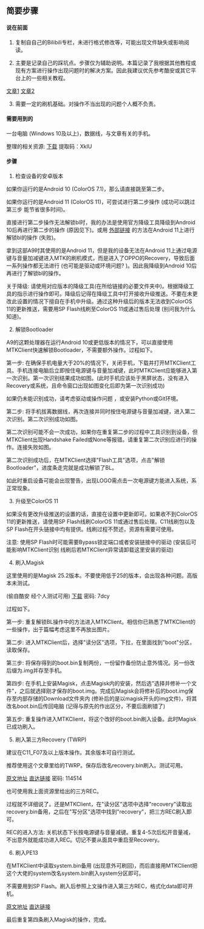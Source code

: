 ## 简要步骤
#### 说在前面

1. 复制自自己的Bilibili专栏，未进行格式修改等，可能出现文件缺失或影响阅读。

2. 主要是记录自己的踩坑点。步骤仅为辅助说明。本篇记录了我根据其他教程或现有方案进行操作出现问题时的解决方案。因此我建议优先参考酷安或其它平台上的一些相关教程。

[文章1](https://www.coolapk.com/feed/48469840?shareKey=NTllMmUyM2Q3MGVlNjgwM2I5Mjg~&shareUid=2529353&shareFrom=com.coolapk.market_14.3.0)
[文章2](https://www.coolapk.com/feed/38984351?shareKey=NTk4OTJmZDM1ODU0NjgwM2JkMDc~&shareUid=2529353&shareFrom=com.coolapk.market_14.3.0)

3. 需要一定的刷机基础。对操作不当出现的问题个人概不负责。



#### 需要用到的

 一台电脑 (Windows 10及以上)，数据线，与文章有关的手机。

整理的相关资源: [下载](https://www.123pan.com/s/kCTTjv-qGL8H.html)  提取码：XkIU



#### 步骤

1. 检查设备的安卓版本

如果你运行的是Android 10 (ColorOS 7.1)，那么请直接跳至第二步。

如果你运行的是Android 11 (ColorOS 11)，可尝试进行第二步操作 (成功可以跳过第三步 能节省很多时间)。

直接进行第二步操作无法解锁bl时，我的办法是使用官方降级工具降级到Android 10后再进行第二步的操作 (原因见下)。或用 [外部链接](https://blog.bingyue.top/2023/07/12/oppo_realme_bl/) 的方法在Android 11上进行解锁bl的操作 (失败)。

拿到这部A9时其使用的是Android 11，但是我的设备无法在Android 11上通过电源键与音量加减键进入MTK的刷机模式，而是进入了OPPO的Recovery，导致后面一系列操作都无法进行 (也可能是驱动或环境问题? )。因此我降级到Android 10后再进行了解锁bl的操作。

关于降级: 请使用对应版本的降级工具(在所给链接的必要文件夹中)。根据降级工具的指示进行操作即可。降级后记得在降级工具中打开接收升级推送。不要在未更改此设置的情况下擅自在手机中升级。通过这种升级后的版本无法收到ColorOS 11的更新推送，需要用SP Flash线刷至ColorOS 11或通过售后处理 (别问我为什么知道)。

2. 解锁Bootloader

A9的这颗处理器在运行Android 10或更低版本的情况下，可以直接使用MTKClient快速解锁Bootloader，不需要额外操作。过程如下。

第一步: 在确保手机电量大于20%的情况下，关闭手机，下载并打开MTKClient工具。手机连接电脑后立即按住电源键与音量加减键，此时MTKClient应能够进入第一次识别。第一次识别结果成功如图。(此时手机应该处于黑屏状态，没有进入Recovery或系统，且命令窗口出现如图变化后即为第一次识别成功)


如果仍未能识别成功，请考虑驱动或操作问题 ，或安装Python或Git环境。



第二步: 将手机拔离数据线，再次连接并同时按住电源键与音量加减键，进入第二次识别。第二次识别成功如图。


第二次识别可能不会一次成功，如果你在重复第二步的过程中工具识别到设备，但MTKClient出现Handshake Failed或None等报错。请重复第二次识别应进行的操作。连接失败如图。


第二次识别成功后，在MTKClient选择"Flash工具"选项，点击"解锁Bootloader"，进度条走完就是成功解锁了BL。


如此时重启设备可能会出现警告，出现LOGO需点击一次电源键方能进入系统，系正常现象。



3. 升级至ColorOS 11

如果没有更改升级推送的设置的话，直接在设置中更新即可。如果收不到ColorOS 11的更新推送，请使用SP Flash线刷ColorOS 11或通过售后处理。C11线刷包以及SP Flash在开头链接中均有提供。线刷过程不赘述，资源有需要可使用。

注意: 使用SP Flash时可能需要Bypass锁定端口或者安装链接中的驱动 (安装后可能影响MTKClient识别 线刷后若MTKClient异常请卸载这里安装的驱动)



4. 刷入Magisk

这里使用的是Magisk 25.2版本。不要使用低于25的版本，会出现各种问题。高版本未测试。

(偷自酷安 经个人测试可用) [下载](https://www.lanzoui.com/b021q12yh) 密码: 7dcy

过程如下。

第一步: 重复解锁BL操作中的方法进入MTKClient。相信你已熟悉了MTKClient的一些操作，出于篇幅考虑这里不再放出图片。

第二步: 进入MTKClient后，选择"读分区"选项，下拉，在里面找到"boot"分区，读取保存。

第三步: 将保存得到的boot.bin复制两份，一份留作备份防止意外情况。另一份改后缀为.img并存至手机。

第四步: 在手机上安装Magisk，点击Magisk内的安装，然后选"选择并修补一个文件"，之后就选择刚才保存的boot.img。完成后Magisk会将修补后的boot.img保存至内部存储的Download文件夹内 (修补后的是以magisk开头的img文件)，将其改名boot.bin后传回电脑 (记得与原先的作出区分，不要后面刷错了)

第五步: 重复操作进入MTKClient，将这个改好的boot.bin刷入设备。此时Magisk已成功刷入。



5. 刷入第三方Recovery (TWRP)

建议在C11_F07及以上版本操作。其余版本可自行测试。

推荐使用这个文章里给的TWRP。保存后改名recovery.bin刷入。测试可用。

[原文地址](https://www.coolapk.com/feed/48469840?shareKey=YWZiMGZmN2VkNDE1NjgwM2M4NjI~&shareUid=2529353&shareFrom=com.coolapk.market_14.3.0)
[直达链接](https://qwer582020-my.sharepoint.com/:f:/g/personal/qwer582020_qwer582020_onmicrosoft_com/EoIwpHkA6EhPrkZRpAsBFiEBntQnefFToNGtYC2g4ej9VA?e=LiLOK6) 密码: 114514

也可使用我上面资源里给出的三方REC。

过程就不详细说了。还是MTKClient，在"读分区"选项中选择"recovery"读取出recovery.bin备用，之后在"写分区"选项中找到"recovery"，把三方REC刷入即可。

REC的进入方法: 关机状态下长按电源键与音量减键。重复4-5次后松开音量减，不出意外就能成功进入REC。切记不要从面具中重启至Recovery。

6. 刷入PE13

在MTKClient中读取system.bin备用 (出现意外可刷回)，而后直接用MTKClient把这个大佬的system改名system.bin刷入system分区即可。

不需要用到SP Flash。刷入后参照上文操作进入第三方REC，格式化data即可开机。

[原文地址](https://www.coolapk.com/feed/49775235?shareKey=OTNlYjM5ZTg4MGY1NjgwM2NmZjc~&shareUid=2529353&shareFrom=com.coolapk.market_14.3.0)
[直达链接](https://www.123pan.com/s/3MbUVv-k4uJH.html)

最后重复第四条刷入Magisk的操作，完成。
